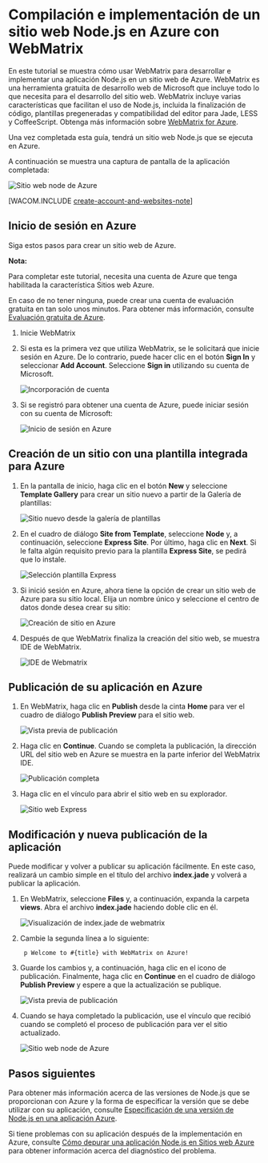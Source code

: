 <properties linkid="web-site-with-webmatrix" urlDisplayName="Web site with WebMatrix" pageTitle="Node.js web site with WebMatrix - Azure tutorial" metaKeywords="" description="A tutorial that teaches you how to WebMatrix to develop and deploy a Node.js application to an Azure web site." metaCanonical="" services="web-sites" documentationCenter="Node.js" title="Build and deploy a Node.js web site to Azure using WebMatrix" authors="" solutions="" manager="" editor="" />

Compilación e implementación de un sitio web Node.js en Azure con WebMatrix
===========================================================================

En este tutorial se muestra cómo usar WebMatrix para desarrollar e implementar una aplicación Node.js en un sitio web de Azure. WebMatrix es una herramienta gratuita de desarrollo web de Microsoft que incluye todo lo que necesita para el desarrollo del sitio web. WebMatrix incluye varias características que facilitan el uso de Node.js, incluida la finalización de código, plantillas pregeneradas y compatibilidad del editor para Jade, LESS y CoffeeScript. Obtenga más información sobre [WebMatrix for Azure](http://go.microsoft.com/fwlink/?LinkID=253622&clcid=0x409).

Una vez completada esta guía, tendrá un sitio web Node.js que se ejecuta en Azure.

A continuación se muestra una captura de pantalla de la aplicación completada:

![Sitio web node de Azure](./media/web-sites-nodejs-use-webmatrix/webmatrix-node-complete.png)

[WACOM.INCLUDE [create-account-and-websites-note](../includes/create-account-and-websites-note.md)]

Inicio de sesión en Azure
-------------------------

Siga estos pasos para crear un sitio web de Azure.

**Nota:**

Para completar este tutorial, necesita una cuenta de Azure que tenga habilitada la característica Sitios web Azure.

En caso de no tener ninguna, puede crear una cuenta de evaluación gratuita en tan solo unos minutos. Para obtener más información, consulte [Evaluación gratuita de Azure](http://www.windowsazure.com/es-es/pricing/free-trial/?WT.mc_id=A7171371E).

1.  Inicie WebMatrix
2.  Si esta es la primera vez que utiliza WebMatrix, se le solicitará que inicie sesión en Azure. De lo contrario, puede hacer clic en el botón **Sign In** y seleccionar **Add Account**. Seleccione **Sign in** utilizando su cuenta de Microsoft.

    ![Incorporación de cuenta](./media/web-sites-nodejs-use-webmatrix/webmatrix-add-account.png)

3.  Si se registró para obtener una cuenta de Azure, puede iniciar sesión con su cuenta de Microsoft:

    ![Inicio de sesión en Azure](./media/web-sites-nodejs-use-webmatrix/webmatrix-sign-in.png)

Creación de un sitio con una plantilla integrada para Azure
-----------------------------------------------------------

1.  En la pantalla de inicio, haga clic en el botón **New** y seleccione **Template Gallery** para crear un sitio nuevo a partir de la Galería de plantillas:

    ![Sitio nuevo desde la galería de plantillas](./media/web-sites-nodejs-use-webmatrix/webmatrix-site-from-template.png)

2.  En el cuadro de diálogo **Site from Template**, seleccione **Node** y, a continuación, seleccione **Express Site**. Por último, haga clic en **Next**. Si le falta algún requisito previo para la plantilla **Express Site**, se pedirá que lo instale.

    ![Selección plantilla Express](./media/web-sites-nodejs-use-webmatrix/webmatrix-templates.png)

3.  Si inició sesión en Azure, ahora tiene la opción de crear un sitio web de Azure para su sitio local. Elija un nombre único y seleccione el centro de datos donde desea crear su sitio:

    ![Creación de sitio en Azure](./media/web-sites-nodejs-use-webmatrix/webmatrix-node-site-azure.png)

4.  Después de que WebMatrix finaliza la creación del sitio web, se muestra IDE de WebMatrix.

    ![IDE de Webmatrix](./media/web-sites-nodejs-use-webmatrix/webmatrix-ide.png)

Publicación de su aplicación en Azure
-------------------------------------

1.  En WebMatrix, haga clic en **Publish** desde la cinta **Home** para ver el cuadro de diálogo **Publish Preview** para el sitio web.

    ![Vista previa de publicación](./media/web-sites-nodejs-use-webmatrix/webmatrix-publishpreview.png)

2.  Haga clic en **Continue**. Cuando se completa la publicación, la dirección URL del sitio web en Azure se muestra en la parte inferior del WebMatrix IDE.

    ![Publicación completa](./media/web-sites-nodejs-use-webmatrix/webmatrix-publish-complete.png)

3.  Haga clic en el vínculo para abrir el sitio web en su explorador.

    ![Sitio web Express](./media/web-sites-nodejs-use-webmatrix/webmatrix-express-webiste.png)

Modificación y nueva publicación de la aplicación
-------------------------------------------------

Puede modificar y volver a publicar su aplicación fácilmente. En este caso, realizará un cambio simple en el título del archivo **index.jade** y volverá a publicar la aplicación.

1.  En WebMatrix, seleccione **Files** y, a continuación, expanda la carpeta **views**. Abra el archivo **index.jade** haciendo doble clic en él.

    ![Visualización de index.jade de webmatrix](./media/web-sites-nodejs-use-webmatrix/webmatrix-node-edit.png)

2.  Cambie la segunda línea a lo siguiente:

         p Welcome to #{title} with WebMatrix on Azure!

3.  Guarde los cambios y, a continuación, haga clic en el icono de publicación. Finalmente, haga clic en **Continue** en el cuadro de diálogo **Publish Preview** y espere a que la actualización se publique.

    ![Vista previa de publicación](./media/web-sites-nodejs-use-webmatrix/webmatrix-republish.png)

4.  Cuando se haya completado la publicación, use el vínculo que recibió cuando se completó el proceso de publicación para ver el sitio actualizado.

    ![Sitio web node de Azure](./media/web-sites-nodejs-use-webmatrix/webmatrix-node-complete.png)

Pasos siguientes
----------------

Para obtener más información acerca de las versiones de Node.js que se proporcionan con Azure y la forma de especificar la versión que se debe utilizar con su aplicación, consulte [Especificación de una versión de Node.js en una aplicación Azure](http://www.windowsazure.com/es-es/develop/nodejs/common-tasks/specifying-a-node-version/).

Si tiene problemas con su aplicación después de la implementación en Azure, consulte [Cómo depurar una aplicación Node.js en Sitios web Azure](http://www.windowsazure.com/es-es/develop/nodejs/how-to-guides/Debug-Website/) para obtener información acerca del diagnóstico del problema.

